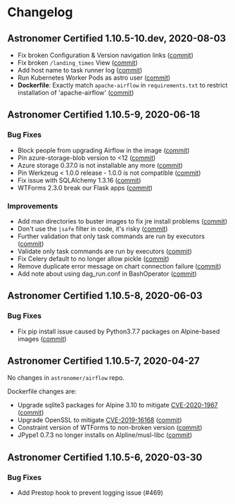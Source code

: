 # Changelog

Astronomer Certified 1.10.5-10.dev, 2020-08-03
----------------------------------------------

- Fix broken Configuration & Version navigation links ([commit](https://github.com/astronomer/airflow/commit/21de28e))
- Fix broken `/landing_times` View ([commit](https://github.com/astronomer/airflow/commit/6567df3))
- Add host name to task runner log ([commit](https://github.com/astronomer/airflow/commit/2696f87))
- Run Kubernetes Worker Pods as astro user ([commit](https://github.com/astronomer/ap-airflow/commit/f6819a4))
- **Dockerfile**: Exactly match `apache-airflow` in `requirements.txt` to restrict installation of 'apache-airflow' ([commit](https://github.com/astronomer/ap-airflow/commit/c2536db))

Astronomer Certified 1.10.5-9, 2020-06-18
--------------------------------------------

### Bug Fixes

- Block people from upgrading Airflow in the image ([commit](https://github.com/astronomer/ap-airflow/commit/bf517ea))
- Pin azure-storage-blob version to <12 ([commit](https://github.com/astronomer/airflow/commit/1794ea0))
- Azure storage 0.37.0 is not installable any more ([commit](https://github.com/astronomer/airflow/commit/cf9be33c))
- Pin Werkzeug < 1.0.0 release - 1.0.0 is not compatible ([commit](https://github.com/astronomer/airflow/commit/8a7549c5ff))
- Fix issue with SQLAlchemy 1.3.16 ([commit](https://github.com/astronomer/airflow/commit/a437cff))
- WTForms 2.3.0 break our Flask apps ([commit](https://github.com/astronomer/airflow/commit/3c74c75))

### Improvements

- Add man directories to buster images to fix jre install problems ([commit](https://github.com/astronomer/ap-airflow/commit/551995e))
- Don't use the `|safe` filter in code, it's risky ([commit](https://github.com/astronomer/airflow/commit/ba48ce8d72))
- Further validation that only task commands are run by executors ([commit](https://github.com/astronomer/airflow/commit/7e31614))
- Validate only task commands are run by executors ([commit](https://github.com/astronomer/airflow/commit/e2bf177))
- Fix Celery default to no longer allow pickle ([commit](https://github.com/astronomer/airflow/commit/8a3076b))
- Remove duplicate error message on chart connection failure ([commit](https://github.com/astronomer/airflow/commit/09c52d9))
- Add note about using dag_run.conf in BashOperator ([commit](https://github.com/astronomer/airflow/commit/17b4f06))

Astronomer Certified 1.10.5-8, 2020-06-03
--------------------------------------------

### Bug Fixes

- Fix pip install issue caused by Python3.7.7 packages on Alpine-based images ([commit](https://github.com/astronomer/ap-airflow/commit/6c400ad))

Astronomer Certified 1.10.5-7, 2020-04-27
--------------------------------------------

No changes in `astronomer/airflow` repo.

Dockerfile changes are:

- Upgrade sqlite3 packages for Alpine 3.10 to mitigate [CVE-2020-1967](https://cve.mitre.org/cgi-bin/cvename.cgi?name=2020-1967) ([commit](https://github.com/astronomer/ap-airflow/commit/2f29d493259cddd487bcc306b829a4ec4a74f35e))
- Upgrade OpenSSL to mitigate [CVE-2019-16168](https://cve.mitre.org/cgi-bin/cvename.cgi?name=2019-16168) ([commit](https://github.com/astronomer/ap-airflow/commit/6de11c2c87e78b7a3171d8fb222c7278fcb673c9))
- Constraint version of WTForms to non-broken version ([commit](https://github.com/astronomer/ap-airflow/commit/3cd34236f8a7214434dc313af525160133520bcb))
- JPype1 0.7.3 no longer installs on Alpline/musl-libc ([commit](https://github.com/astronomer/ap-airflow/commit/44164ba40cd1878cabeec5edc32fe0a7bb7a8e0d))


Astronomer Certified 1.10.5-6, 2020-03-30
-----------------------------------------------

### Bug Fixes

- Add Prestop hook to prevent logging issue (#469)

